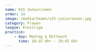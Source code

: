 ```yaml
---
name: U15 Juniorinnen
order: 14
image: /media/teams/u15-juniorinnen.jpg
category: Frauen
league: Kreisliga
practice:
    - day: Montag & Mittwoch
      time: 18:15 Uhr - 19:45 Uhr
---
```

